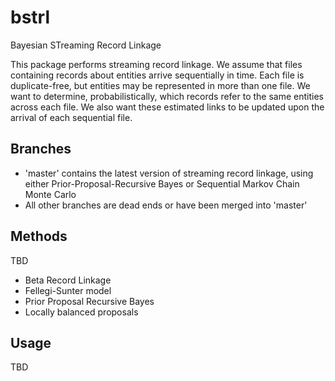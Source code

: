 # bstrl
Bayesian STreaming Record Linkage

This package performs streaming record linkage. We assume that files containing records about entities arrive sequentially in time. Each file is duplicate-free, 
but entities may be represented in more than one file. We want to determine, probabilistically, which records refer to the same entities across each file. We also want
these estimated links to be updated upon the arrival of each sequential file.

## Branches

* 'master' contains the latest version of streaming record linkage, using either Prior-Proposal-Recursive Bayes or Sequential Markov Chain Monte Carlo
* All other branches are dead ends or have been merged into 'master'

## Methods

TBD
* Beta Record Linkage
* Fellegi-Sunter model
* Prior Proposal Recursive Bayes
* Locally balanced proposals

## Usage

TBD
